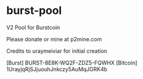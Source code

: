 burst-pool
==========

V2 Pool for Burstcoin


Please donate or mine at p2mine.com


Credits to uraymeiviar for initial creation

[Burst] BURST-8E8K-WQ2F-ZDZ5-FQWHX
[Bitcoin] 1UrayjqRjSJjuouhJnkczy5AuMqJGRK4b
